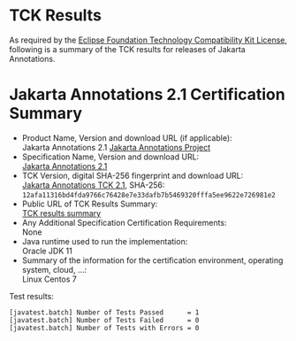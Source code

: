 TCK Results
===========

As required by the
[Eclipse Foundation Technology Compatibility Kit License](https://www.eclipse.org/legal/tck.php),
following is a summary of the TCK results for releases of Jakarta Annotations.

# Jakarta Annotations 2.1 Certification Summary

- Product Name, Version and download URL (if applicable): <br/>
  Jakarta Annotations 2.1
  [Jakarta Annotations Project](https://github.com/eclipse-ee4j/common-annotations-api)
- Specification Name, Version and download URL: <br/>
  [Jakarta Annotations 2.1](https://jakarta.ee/specifications/annotations/2.1)
- TCK Version, digital SHA-256 fingerprint and download URL: <br/>
  [Jakarta Annotations TCK 2.1](https://download.eclipse.org/ee4j/jakartaee-tck/jakartaee10/staged/eftl/jakarta-annotations-tck-2.1.0.zip), SHA-256: `12afa11316bd4fda9766c76428e7e33dafb7b5469320fffa5ee9622e726981e2`
- Public URL of TCK Results Summary: <br/>
  [TCK results summary](TCK-Results.html)
- Any Additional Specification Certification Requirements: <br/>
  None
- Java runtime used to run the implementation: <br/>
  Oracle JDK 11
- Summary of the information for the certification environment, operating system, cloud, ...: <br/>
  Linux Centos 7


Test results:

```
[javatest.batch] Number of Tests Passed      = 1
[javatest.batch] Number of Tests Failed      = 0
[javatest.batch] Number of Tests with Errors = 0
```
